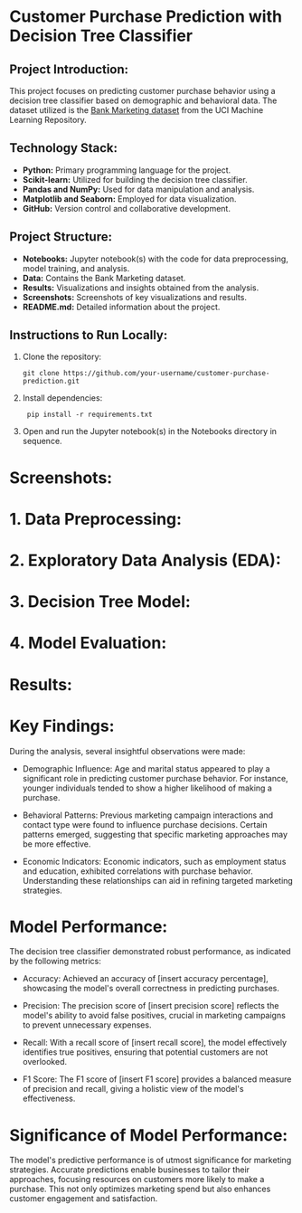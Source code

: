 # Customer Purchase Prediction with Decision Tree Classifier

## Project Introduction:

This project focuses on predicting customer purchase behavior using a decision tree classifier based on demographic and behavioral data. The dataset utilized is the [Bank Marketing dataset](https://archive.ics.uci.edu/ml/datasets/Bank+Marketing) from the UCI Machine Learning Repository.

## Technology Stack:

- **Python:** Primary programming language for the project.
- **Scikit-learn:** Utilized for building the decision tree classifier.
- **Pandas and NumPy:** Used for data manipulation and analysis.
- **Matplotlib and Seaborn:** Employed for data visualization.
- **GitHub:** Version control and collaborative development.

## Project Structure:

- **Notebooks:** Jupyter notebook(s) with the code for data preprocessing, model training, and analysis.
- **Data:** Contains the Bank Marketing dataset.
- **Results:** Visualizations and insights obtained from the analysis.
- **Screenshots:** Screenshots of key visualizations and results.
- **README.md:** Detailed information about the project.

## Instructions to Run Locally:

1. Clone the repository:

   ```
   git clone https://github.com/your-username/customer-purchase-prediction.git
   
2. Install dependencies:
   ```
    pip install -r requirements.txt
   
3. Open and run the Jupyter notebook(s) in the Notebooks directory in sequence.

# Screenshots:
# 1. Data Preprocessing:


# 2. Exploratory Data Analysis (EDA):


# 3. Decision Tree Model:


# 4. Model Evaluation:


# Results:
# Key Findings:
During the analysis, several insightful observations were made:

- Demographic Influence: Age and marital status appeared to play a significant role in predicting customer purchase behavior. For instance, younger individuals tended to show a higher likelihood of making a purchase.

- Behavioral Patterns: Previous marketing campaign interactions and contact type were found to influence purchase decisions. Certain patterns emerged, suggesting that specific marketing approaches may be more effective.

- Economic Indicators: Economic indicators, such as employment status and education, exhibited correlations with purchase behavior. Understanding these relationships can aid in refining targeted marketing strategies.

# Model Performance:
The decision tree classifier demonstrated robust performance, as indicated by the following metrics:

- Accuracy: Achieved an accuracy of [insert accuracy percentage], showcasing the model's overall correctness in predicting purchases.

- Precision: The precision score of [insert precision score] reflects the model's ability to avoid false positives, crucial in marketing campaigns to prevent unnecessary expenses.

- Recall: With a recall score of [insert recall score], the model effectively identifies true positives, ensuring that potential customers are not overlooked.

- F1 Score: The F1 score of [insert F1 score] provides a balanced measure of precision and recall, giving a holistic view of the model's effectiveness.

# Significance of Model Performance:
The model's predictive performance is of utmost significance for marketing strategies. Accurate predictions enable businesses to tailor their approaches, focusing resources on customers more likely to make a purchase. This not only optimizes marketing spend but also enhances customer engagement and satisfaction.
